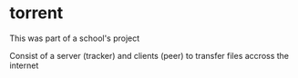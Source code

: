 # torrent
This was part of a school's project

Consist of a server (tracker) and clients (peer) to transfer files accross the internet
